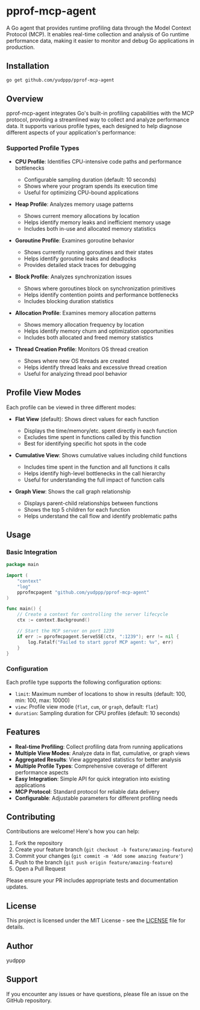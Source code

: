 # pprof-mcp-agent

A Go agent that provides runtime profiling data through the Model Context Protocol (MCP). It enables real-time collection and analysis of Go runtime performance data, making it easier to monitor and debug Go applications in production.

## Installation

```bash
go get github.com/yudppp/pprof-mcp-agent
```

## Overview

pprof-mcp-agent integrates Go's built-in profiling capabilities with the MCP protocol, providing a streamlined way to collect and analyze performance data. It supports various profile types, each designed to help diagnose different aspects of your application's performance:

### Supported Profile Types

- **CPU Profile**: Identifies CPU-intensive code paths and performance bottlenecks
  - Configurable sampling duration (default: 10 seconds)
  - Shows where your program spends its execution time
  - Useful for optimizing CPU-bound applications

- **Heap Profile**: Analyzes memory usage patterns
  - Shows current memory allocations by location
  - Helps identify memory leaks and inefficient memory usage
  - Includes both in-use and allocated memory statistics

- **Goroutine Profile**: Examines goroutine behavior
  - Shows currently running goroutines and their states
  - Helps identify goroutine leaks and deadlocks
  - Provides detailed stack traces for debugging

- **Block Profile**: Analyzes synchronization issues
  - Shows where goroutines block on synchronization primitives
  - Helps identify contention points and performance bottlenecks
  - Includes blocking duration statistics

- **Allocation Profile**: Examines memory allocation patterns
  - Shows memory allocation frequency by location
  - Helps identify memory churn and optimization opportunities
  - Includes both allocated and freed memory statistics

- **Thread Creation Profile**: Monitors OS thread creation
  - Shows where new OS threads are created
  - Helps identify thread leaks and excessive thread creation
  - Useful for analyzing thread pool behavior

## Profile View Modes

Each profile can be viewed in three different modes:

- **Flat View** (default): Shows direct values for each function
  - Displays the time/memory/etc. spent directly in each function
  - Excludes time spent in functions called by this function
  - Best for identifying specific hot spots in the code

- **Cumulative View**: Shows cumulative values including child functions
  - Includes time spent in the function and all functions it calls
  - Helps identify high-level bottlenecks in the call hierarchy
  - Useful for understanding the full impact of function calls

- **Graph View**: Shows the call graph relationship
  - Displays parent-child relationships between functions
  - Shows the top 5 children for each function
  - Helps understand the call flow and identify problematic paths

## Usage

### Basic Integration

```go
package main

import (
    "context"
    "log"
    pprofmcpagent "github.com/yudppp/pprof-mcp-agent"
)

func main() {
    // Create a context for controlling the server lifecycle
    ctx := context.Background()

    // Start the MCP server on port 1239
    if err := pprofmcpagent.ServeSSE(ctx, ":1239"); err != nil {
        log.Fatalf("Failed to start pprof MCP agent: %v", err)
    }
}
```

### Configuration

Each profile type supports the following configuration options:

- `limit`: Maximum number of locations to show in results (default: 100, min: 100, max: 10000)
- `view`: Profile view mode (`flat`, `cum`, or `graph`, default: `flat`)
- `duration`: Sampling duration for CPU profiles (default: 10 seconds)

## Features

- **Real-time Profiling**: Collect profiling data from running applications
- **Multiple View Modes**: Analyze data in flat, cumulative, or graph views
- **Aggregated Results**: View aggregated statistics for better analysis
- **Multiple Profile Types**: Comprehensive coverage of different performance aspects
- **Easy Integration**: Simple API for quick integration into existing applications
- **MCP Protocol**: Standard protocol for reliable data delivery
- **Configurable**: Adjustable parameters for different profiling needs

## Contributing

Contributions are welcome! Here's how you can help:

1. Fork the repository
2. Create your feature branch (`git checkout -b feature/amazing-feature`)
3. Commit your changes (`git commit -m 'Add some amazing feature'`)
4. Push to the branch (`git push origin feature/amazing-feature`)
5. Open a Pull Request

Please ensure your PR includes appropriate tests and documentation updates.

## License

This project is licensed under the MIT License - see the [LICENSE](LICENSE) file for details.

## Author

yudppp

## Support

If you encounter any issues or have questions, please file an issue on the GitHub repository.
